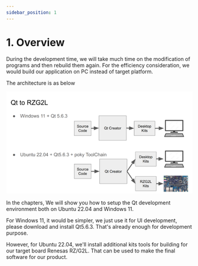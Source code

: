 ```yaml
---
sidebar_position: 1
---
```


# 1. Overview

During the development time, we will take much time on the modification of programs and then rebuild them again. For the efficiency consideration, we would build our application on PC instead of target platform.

The architecture is as below

![alt text](image.png)

In the chapters, We will show you how to setup the Qt development environment both on Ubuntu 22.04 and Windows 11.

For Windows 11, it would be simpler, we just use it for UI development, please download and install Qt5.6.3. That's already enough for development purpose.

However, for Ubuntu 22.04, we'll install additional kits tools for building for our target board Renesas RZ/G2L. That can be used to make the final software for our product.